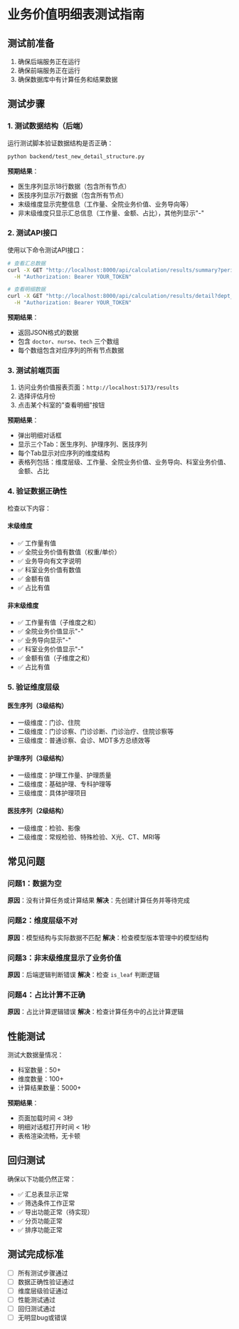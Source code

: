 # 业务价值明细表测试指南

## 测试前准备

1. 确保后端服务正在运行
2. 确保前端服务正在运行
3. 确保数据库中有计算任务和结果数据

## 测试步骤

### 1. 测试数据结构（后端）

运行测试脚本验证数据结构是否正确：

```bash
python backend/test_new_detail_structure.py
```

**预期结果**：
- 医生序列显示18行数据（包含所有节点）
- 医技序列显示7行数据（包含所有节点）
- 末级维度显示完整信息（工作量、全院业务价值、业务导向等）
- 非末级维度只显示汇总信息（工作量、金额、占比），其他列显示"-"

### 2. 测试API接口

使用以下命令测试API接口：

```bash
# 查看汇总数据
curl -X GET "http://localhost:8000/api/calculation/results/summary?period=2024-10" \
  -H "Authorization: Bearer YOUR_TOKEN"

# 查看明细数据
curl -X GET "http://localhost:8000/api/calculation/results/detail?dept_id=1&task_id=TASK_ID" \
  -H "Authorization: Bearer YOUR_TOKEN"
```

**预期结果**：
- 返回JSON格式的数据
- 包含 `doctor`、`nurse`、`tech` 三个数组
- 每个数组包含对应序列的所有节点数据

### 3. 测试前端页面

1. 访问业务价值报表页面：`http://localhost:5173/results`
2. 选择评估月份
3. 点击某个科室的"查看明细"按钮

**预期结果**：
- 弹出明细对话框
- 显示三个Tab：医生序列、护理序列、医技序列
- 每个Tab显示对应序列的维度结构
- 表格列包括：维度层级、工作量、全院业务价值、业务导向、科室业务价值、金额、占比

### 4. 验证数据正确性

检查以下内容：

#### 末级维度
- ✅ 工作量有值
- ✅ 全院业务价值有数值（权重/单价）
- ✅ 业务导向有文字说明
- ✅ 科室业务价值有数值
- ✅ 金额有值
- ✅ 占比有值

#### 非末级维度
- ✅ 工作量有值（子维度之和）
- ✅ 全院业务价值显示"-"
- ✅ 业务导向显示"-"
- ✅ 科室业务价值显示"-"
- ✅ 金额有值（子维度之和）
- ✅ 占比有值

### 5. 验证维度层级

#### 医生序列（3级结构）
- 一级维度：门诊、住院
- 二级维度：门诊诊察、门诊诊断、门诊治疗、住院诊察等
- 三级维度：普通诊察、会诊、MDT多方总绩效等

#### 护理序列（3级结构）
- 一级维度：护理工作量、护理质量
- 二级维度：基础护理、专科护理等
- 三级维度：具体护理项目

#### 医技序列（2级结构）
- 一级维度：检验、影像
- 二级维度：常规检验、特殊检验、X光、CT、MRI等

## 常见问题

### 问题1：数据为空

**原因**：没有计算任务或计算结果
**解决**：先创建计算任务并等待完成

### 问题2：维度层级不对

**原因**：模型结构与实际数据不匹配
**解决**：检查模型版本管理中的模型结构

### 问题3：非末级维度显示了业务价值

**原因**：后端逻辑判断错误
**解决**：检查 `is_leaf` 判断逻辑

### 问题4：占比计算不正确

**原因**：占比计算逻辑错误
**解决**：检查计算任务中的占比计算逻辑

## 性能测试

测试大数据量情况：
- 科室数量：50+
- 维度数量：100+
- 计算结果数量：5000+

**预期结果**：
- 页面加载时间 < 3秒
- 明细对话框打开时间 < 1秒
- 表格渲染流畅，无卡顿

## 回归测试

确保以下功能仍然正常：
- ✅ 汇总表显示正常
- ✅ 筛选条件工作正常
- ✅ 导出功能正常（待实现）
- ✅ 分页功能正常
- ✅ 排序功能正常

## 测试完成标准

- [ ] 所有测试步骤通过
- [ ] 数据正确性验证通过
- [ ] 维度层级验证通过
- [ ] 性能测试通过
- [ ] 回归测试通过
- [ ] 无明显bug或错误
